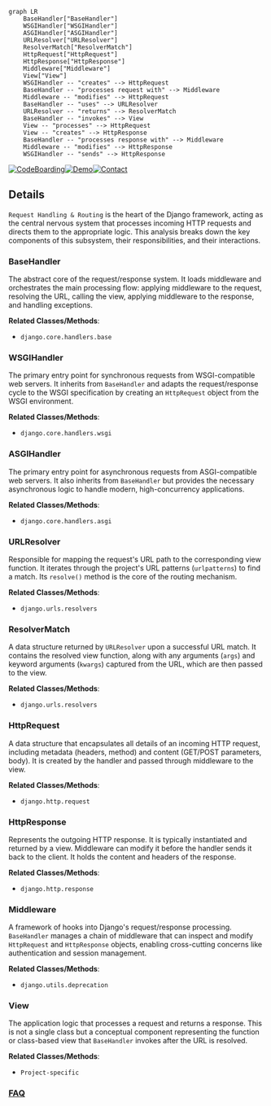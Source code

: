 ```mermaid
graph LR
    BaseHandler["BaseHandler"]
    WSGIHandler["WSGIHandler"]
    ASGIHandler["ASGIHandler"]
    URLResolver["URLResolver"]
    ResolverMatch["ResolverMatch"]
    HttpRequest["HttpRequest"]
    HttpResponse["HttpResponse"]
    Middleware["Middleware"]
    View["View"]
    WSGIHandler -- "creates" --> HttpRequest
    BaseHandler -- "processes request with" --> Middleware
    Middleware -- "modifies" --> HttpRequest
    BaseHandler -- "uses" --> URLResolver
    URLResolver -- "returns" --> ResolverMatch
    BaseHandler -- "invokes" --> View
    View -- "processes" --> HttpRequest
    View -- "creates" --> HttpResponse
    BaseHandler -- "processes response with" --> Middleware
    Middleware -- "modifies" --> HttpResponse
    WSGIHandler -- "sends" --> HttpResponse
```

[![CodeBoarding](https://img.shields.io/badge/Generated%20by-CodeBoarding-9cf?style=flat-square)](https://github.com/CodeBoarding/GeneratedOnBoardings)[![Demo](https://img.shields.io/badge/Try%20our-Demo-blue?style=flat-square)](https://www.codeboarding.org/demo)[![Contact](https://img.shields.io/badge/Contact%20us%20-%20contact@codeboarding.org-lightgrey?style=flat-square)](mailto:contact@codeboarding.org)

## Details

`Request Handling & Routing` is the heart of the Django framework, acting as the central nervous system that processes incoming HTTP requests and directs them to the appropriate logic. This analysis breaks down the key components of this subsystem, their responsibilities, and their interactions.

### BaseHandler
The abstract core of the request/response system. It loads middleware and orchestrates the main processing flow: applying middleware to the request, resolving the URL, calling the view, applying middleware to the response, and handling exceptions.


**Related Classes/Methods**:

- `django.core.handlers.base`


### WSGIHandler
The primary entry point for synchronous requests from WSGI-compatible web servers. It inherits from `BaseHandler` and adapts the request/response cycle to the WSGI specification by creating an `HttpRequest` object from the WSGI environment.


**Related Classes/Methods**:

- `django.core.handlers.wsgi`


### ASGIHandler
The primary entry point for asynchronous requests from ASGI-compatible web servers. It also inherits from `BaseHandler` but provides the necessary asynchronous logic to handle modern, high-concurrency applications.


**Related Classes/Methods**:

- `django.core.handlers.asgi`


### URLResolver
Responsible for mapping the request's URL path to the corresponding view function. It iterates through the project's URL patterns (`urlpatterns`) to find a match. Its `resolve()` method is the core of the routing mechanism.


**Related Classes/Methods**:

- `django.urls.resolvers`


### ResolverMatch
A data structure returned by `URLResolver` upon a successful URL match. It contains the resolved view function, along with any arguments (`args`) and keyword arguments (`kwargs`) captured from the URL, which are then passed to the view.


**Related Classes/Methods**:

- `django.urls.resolvers`


### HttpRequest
A data structure that encapsulates all details of an incoming HTTP request, including metadata (headers, method) and content (GET/POST parameters, body). It is created by the handler and passed through middleware to the view.


**Related Classes/Methods**:

- `django.http.request`


### HttpResponse
Represents the outgoing HTTP response. It is typically instantiated and returned by a view. Middleware can modify it before the handler sends it back to the client. It holds the content and headers of the response.


**Related Classes/Methods**:

- `django.http.response`


### Middleware
A framework of hooks into Django's request/response processing. `BaseHandler` manages a chain of middleware that can inspect and modify `HttpRequest` and `HttpResponse` objects, enabling cross-cutting concerns like authentication and session management.


**Related Classes/Methods**:

- `django.utils.deprecation`


### View
The application logic that processes a request and returns a response. This is not a single class but a conceptual component representing the function or class-based view that `BaseHandler` invokes after the URL is resolved.


**Related Classes/Methods**:

- `Project-specific`




### [FAQ](https://github.com/CodeBoarding/GeneratedOnBoardings/tree/main?tab=readme-ov-file#faq)
